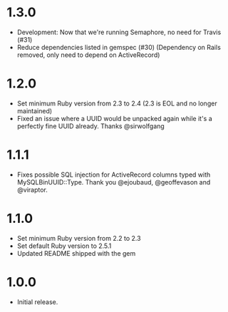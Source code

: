 # 1.3.0

  * Development: Now that we're running Semaphore, no need for Travis (#31)
  * Reduce dependencies listed in gemspec (#30) (Dependency on Rails removed,
    only need to depend on ActiveRecord)


# 1.2.0

  * Set minimum Ruby version from 2.3 to 2.4 (2.3 is EOL and no longer maintained)
  * Fixed an issue where a UUID would be unpacked again while it's a perfectly
    fine UUID already.
    Thanks @sirwolfgang


# 1.1.1

  * Fixes possible SQL injection for ActiveRecord columns typed with
    MySQLBinUUID::Type.
    Thank you @ejoubaud, @geoffevason and @viraptor.


# 1.1.0

  * Set minimum Ruby version from 2.2 to 2.3
  * Set default Ruby version to 2.5.1
  * Updated README shipped with the gem


# 1.0.0

  * Initial release.

